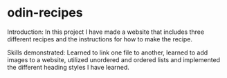 # odin-recipes

Introduction: In this project I have made a website that includes three different recipes and the instructions for how to make the recipe.

Skills demonstrated: Learned to link one file to another, learned to add images to a website, utilized unordered and ordered lists and implemented the different heading styles I have learned. 


